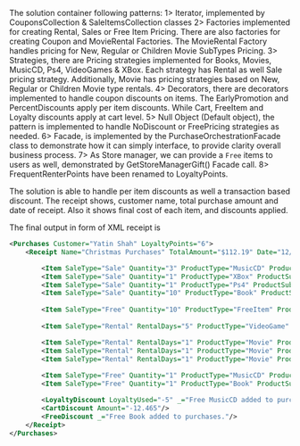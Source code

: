 ﻿The solution container following patterns:
1> Iterator, implemented by CouponsCollection & SaleItemsCollection classes
2> Factories implemented for creating Rental, Sales or Free Item Pricing. There are also factories for creating Coupon and MovieRental Factories. The MovieRental Factory handles pricing for New, Regular or Children Movie SubTypes Pricing.
3> Strategies, there are Pricing strategies implemented for Books, Movies, MusicCD, Ps4, VideoGames & XBox. Each strategy has Rental as well Sale pricing strategy. Additionally, Movie has pricing strategies based on New, Regular or Children Movie type rentals.
4> Decorators, there are decorators implemented to handle coupon discounts on items. The EarlyPromotion and PercentDiscounts apply per item discounts. While Cart, FreeItem and Loyalty discounts apply at cart level.
5> Null Object (Default object), the pattern is implemented to handle NoDiscount or FreePricing strategies as needed.
6> Facade, is implemented by the PurchaseOrchestrationFacade class to demonstrate how it can simply interface, to provide clarity overall business process.
7> As Store manager, we can provide a `Free` items to users as well, demonstrated by GetStoreManagerGift() Facade call.
8> FrequentRenterPoints have been renamed to LoyaltyPoints.


The solution is able to handle per item discounts as well a transaction based discount. The receipt shows, customer name, total purchase amount and date of receipt. Also it shows final cost of each item, and discounts applied.


The final output in form of XML receipt is 
```Xml
<Purchases Customer="Yatin Shah" LoyaltyPoints="6">
	<Receipt Name="Christmas Purchases" TotalAmount="$112.19" Date="12/10/2023 2:24:30 AM">

		<Item SaleType="Sale" Quantity="3" ProductType="MusicCD" ProductSubType="None" Price="$1.00" Cost="$3.00"/>
		<Item SaleType="Sale" Quantity="1" ProductType="XBox" ProductSubType="None" Price="$38.25" Cost="$38.25"/>
		<Item SaleType="Sale" Quantity="1" ProductType="Ps4" ProductSubType="None" Price="$34.00" Cost="$34.00"/>
		<Item SaleType="Sale" Quantity="10" ProductType="Book" ProductSubType="None" Price="$1.70" Cost="$17.00"/>
		
		<Item SaleType="Free" Quantity="10" ProductType="FreeItem" ProductSubType="None" Price="$0.00" Cost="$0.00"/>
		
		<Item SaleType="Rental" RentalDays="5" ProductType="VideoGame" ProductSubType="None" Price="$24.00" Cost="$24.00"/>

		<Item SaleType="Rental" RentalDays="1" ProductType="Movie" ProductSubType="Regular" Price="$2.80" Cost="$2.80"/>
		<Item SaleType="Rental" RentalDays="1" ProductType="Movie" ProductSubType="Children" Price="$2.80" Cost="$2.80"/>
		<Item SaleType="Rental" RentalDays="1" ProductType="Movie" ProductSubType="New" Price="$2.80" Cost="$2.80"/>
		
		<Item SaleType="Free" Quantity="1" ProductType="MusicCD" ProductSubType="None" Price="$0.00" Cost="$0.00"/>
		<Item SaleType="Free" Quantity="1" ProductType="Book" ProductSubType="None" Price="$0.00" Cost="$0.00"/>

		<LoyaltyDiscount LoyaltyUsed="-5" _="Free MusicCD added to purchases."/>
		<CartDiscount Amount="-12.465"/>
		<FreeDiscount _="Free Book added to purchases."/>
	</Receipt>
</Purchases>
```